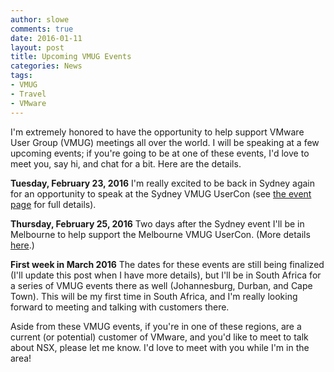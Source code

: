 ```yaml
---
author: slowe
comments: true
date: 2016-01-11
layout: post
title: Upcoming VMUG Events
categories: News
tags:
- VMUG
- Travel
- VMware
---
```


I'm extremely honored to have the opportunity to help support VMware User Group (VMUG) meetings all over the world. I will be speaking at a few upcoming events; if you're going to be at one of these events, I'd love to meet you, say hi, and chat for a bit. Here are the details.

**Tuesday, February 23, 2016**
I'm really excited to be back in Sydney again for an opportunity to speak at the Sydney VMUG UserCon (see [the event page][link-1] for full details).

**Thursday, February 25, 2016**
Two days after the Sydney event I'll be in Melbourne to help support the Melbourne VMUG UserCon. (More details [here][link-2].)

**First week in March 2016**
The dates for these events are still being finalized (I'll update this post when I have more details), but I'll be in South Africa for a series of VMUG events there as well (Johannesburg, Durban, and Cape Town). This will be my first time in South Africa, and I'm really looking forward to meeting and talking with customers there.

Aside from these VMUG events, if you're in one of these regions, are a current (or potential) customer of VMware, and you'd like to meet to talk about NSX, please let me know. I'd love to meet with you while I'm in the area!


[link-1]: https://www.vmug.com/p/cm/ld/fid=12366
[link-2]: https://www.vmug.com/p/cm/ld/fid=12406